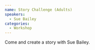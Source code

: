```yaml
---
name: Story Challenge (Adults)
speakers:
  - Sue Bailey
categories:
  - Workshop
---
```


Come and create a story with Sue Bailey.